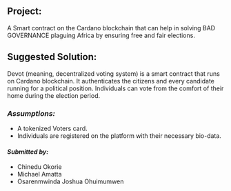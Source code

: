 
## Project:
A Smart contract on the Cardano blockchain that can help in solving BAD GOVERNANCE plaguing Africa by ensuring free and fair elections.

## Suggested Solution:
Devot (meaning, decentralized voting system) is a smart contract that runs on Cardano blockchain. 
It authenticates the citizens and every candidate running for a political position. Individuals can vote from the comfort of their home during the election period.

### *Assumptions:*
- A tokenized Voters card.
- Individuals are registered on the platform with their necessary bio-data.

#### *Submitted by:*
- Chinedu Okorie
- Michael Amatta
- Osarenmwinda Joshua Ohuimumwen
